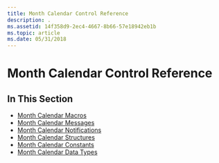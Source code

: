 ```yaml
---
title: Month Calendar Control Reference
description: .
ms.assetid: 14f358d9-2ec4-4667-8b66-57e18942eb1b
ms.topic: article
ms.date: 05/31/2018
---
```


# Month Calendar Control Reference

## In This Section

-   [Month Calendar Macros](bumper-month-calendar-control-reference-macros.md)
-   [Month Calendar Messages](bumper-month-calendar-control-reference-messages.md)
-   [Month Calendar Notifications](bumper-month-calendar-control-reference-notifications.md)
-   [Month Calendar Structures](bumper-month-calendar-control-reference-structures.md)
-   [Month Calendar Constants](bumper-month-calendar-control-reference-constants.md)
-   [Month Calendar Data Types](bumper-month-calendar-control-reference-data-types.md)

 

 




